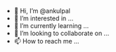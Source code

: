 - 👋 Hi, I’m @ankulpal
- 👀 I’m interested in ...
- 🌱 I’m currently learning ...
- 💞️ I’m looking to collaborate on ...
- 📫 How to reach me ...

<!---
ankulpal/ankulpal is a ✨ special ✨ repository because its `README.md` (this file) appears on your GitHub profile.
You can click the Preview link to take a look at your changes.
--->
